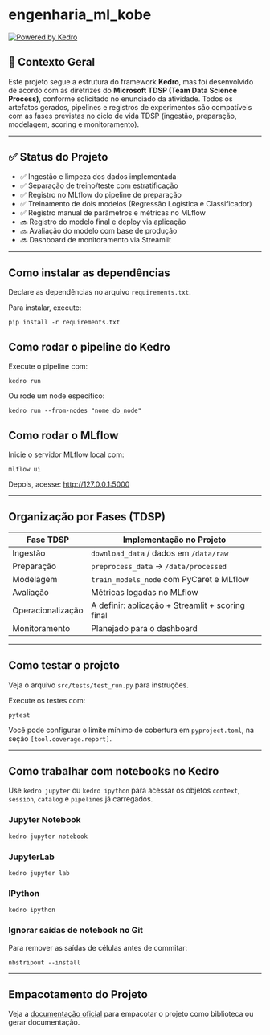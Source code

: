# engenharia_ml_kobe

[![Powered by Kedro](https://img.shields.io/badge/powered_by-kedro-ffc900?logo=kedro)](https://kedro.org)

## 🧭 Contexto Geral

Este projeto segue a estrutura do framework **Kedro**, mas foi desenvolvido de acordo com as diretrizes do **Microsoft TDSP (Team Data Science Process)**, conforme solicitado no enunciado da atividade. Todos os artefatos gerados, pipelines e registros de experimentos são compatíveis com as fases previstas no ciclo de vida TDSP (ingestão, preparação, modelagem, scoring e monitoramento).

---

## ✅ Status do Projeto

- ✅ Ingestão e limpeza dos dados implementada
- ✅ Separação de treino/teste com estratificação
- ✅ Registro no MLflow do pipeline de preparação
- ✅ Treinamento de dois modelos (Regressão Logística e Classificador)
- ✅ Registro manual de parâmetros e métricas no MLflow
- 🔜 Registro do modelo final e deploy via aplicação
- 🔜 Avaliação do modelo com base de produção
- 🔜 Dashboard de monitoramento via Streamlit

---

## Como instalar as dependências

Declare as dependências no arquivo `requirements.txt`.

Para instalar, execute:

```
pip install -r requirements.txt
```

## Como rodar o pipeline do Kedro

Execute o pipeline com:

```
kedro run
```

Ou rode um node específico:

```
kedro run --from-nodes "nome_do_node"
```

## Como rodar o MLflow

Inicie o servidor MLflow local com:

```
mlflow ui
```

Depois, acesse: http://127.0.0.1:5000

---

## Organização por Fases (TDSP)

| Fase TDSP         | Implementação no Projeto                            |
|-------------------|-----------------------------------------------------|
| Ingestão          | `download_data` / dados em `/data/raw`             |
| Preparação        | `preprocess_data` → `/data/processed`              |
| Modelagem         | `train_models_node` com PyCaret e MLflow           |
| Avaliação         | Métricas logadas no MLflow                         |
| Operacionalização | A definir: aplicação + Streamlit + scoring final   |
| Monitoramento     | Planejado para o dashboard                         |

---

## Como testar o projeto

Veja o arquivo `src/tests/test_run.py` para instruções.

Execute os testes com:

```
pytest
```

Você pode configurar o limite mínimo de cobertura em `pyproject.toml`, na seção `[tool.coverage.report]`.

---

## Como trabalhar com notebooks no Kedro

Use `kedro jupyter` ou `kedro ipython` para acessar os objetos `context`, `session`, `catalog` e `pipelines` já carregados.

### Jupyter Notebook
```
kedro jupyter notebook
```

### JupyterLab
```
kedro jupyter lab
```

### IPython
```
kedro ipython
```

### Ignorar saídas de notebook no Git
Para remover as saídas de células antes de commitar:
```
nbstripout --install
```

---

## Empacotamento do Projeto

Veja a [documentação oficial](https://docs.kedro.org/en/stable/tutorial/package_a_project.html) para empacotar o projeto como biblioteca ou gerar documentação.

